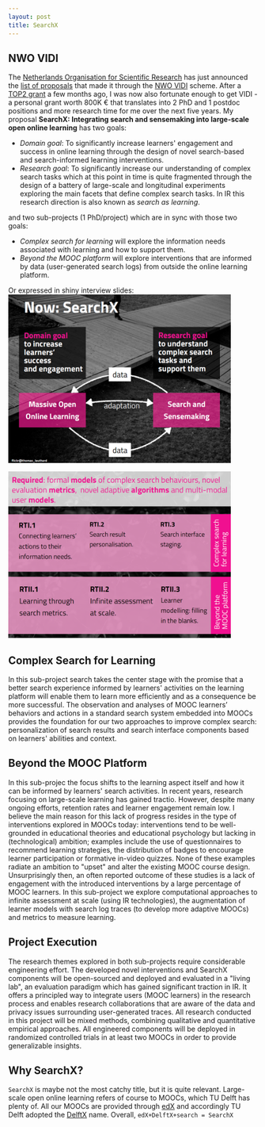 ```yaml
---
layout: post
title: SearchX
---
```


## NWO VIDI

The [Netherlands Organisation for Scientific Research](http://www.nwo.nl/en) has just announced the [list of proposals](https://www.nwo.nl/en/research-and-results/programmes/Talent+Scheme/awards/vidi+awards/vidi+awards+2016#physical)
that made it through the [NWO VIDI](https://www.nwo.nl/en/funding/our-funding-instruments/nwo/innovational-research-incentives-scheme/vidi/index.html) scheme. After a [TOP2 grant](http://chauff.github.io/2016-11-27-lacrosse/) a 
few months ago, I was now also fortunate enough to get VIDI - a personal grant worth 800K € that 
translates into 2 PhD and 1 postdoc positions and more research time for me over the next five years. 
My proposal **SearchX: Integrating search and sensemaking into large-scale open online learning** has two goals:

* *Domain goal*: To significantly increase learners' engagement and success in online learning through the design of
novel search-based and search-informed learning interventions.
* *Research goal*: To significantly increase our understanding of complex search tasks which at this point in time is quite fragmented through the design of a battery of large-scale and longitudinal experiments exploring the main facets that define complex search tasks. In IR this research direction is also known as *search as learning*.

and two sub-projects (1 PhD/project) which are in sync with those two goals:

* *Complex search for learning* will explore the information needs associated with learning and how to
support them.
* *Beyond the MOOC platform* will explore interventions that are informed by data (user-generated
search logs) from outside the online learning platform.

Or expressed in shiny interview slides:
<img src="../img/vidi-slide1.png" width="450px">

<img src="../img/vidi-slide2.png" width="450px">


## Complex Search for Learning

In this sub-project search takes the center stage with the promise that a better search experience informed by
learners' activities on the learning platform will enable them to learn more efficiently and as a consequence be
more successful. The observation and analyses of MOOC learners’ behaviors and actions in a standard search
system embedded into MOOCs provides the foundation for our two approaches to improve complex
search: personalization of search results and search interface components based on learners' abilities and context.

## Beyond the MOOC Platform

In this sub-projec the focus shifts to the learning aspect itself and how it can be informed by learners' search activities. In recent years, research focusing on large-scale learning has gained tractio. However, despite many ongoing efforts, retention rates and learner engagement remain low. I believe the main reason for this lack of progress
resides in the type of interventions explored in MOOCs today: interventions tend to be well-grounded in
educational theories and educational psychology but lacking in (technological) ambition; examples
include the use of questionnaires to recommend learning strategies, the distribution of badges to
encourage learner participation or formative in-video quizzes. None of these examples radiate an ambition to "upset" and alter the existing MOOC course design. Unsurprisingly then, an often reported outcome of these studies is a lack of engagement with the introduced interventions by a large percentage of MOOC learners. In this sub-project we explore computational approaches to infinite assessment at scale (using IR technologies), the augmentation of learner models with search log traces (to develop more adaptive MOOCs) and metrics to measure learning.

## Project Execution

The research themes explored in both sub-projects require considerable engineering effort. The developed novel
interventions and SearchX components will be open-sourced and deployed and evaluated in a "living lab", an evaluation paradigm which has gained significant traction in IR.
It offers a principled way to integrate users (MOOC learners) in the research process and enables research
collaborations that are aware of the data and privacy issues surrounding user-generated traces. All research
conducted in this project will be mixed methods, combining qualitative and quantitative empirical approaches.
All engineered components will be deployed in randomized controlled trials in at least two MOOCs in order to
provide generalizable insights. 


## Why SearchX?

`SearchX` is maybe not the most catchy title, but it is quite relevant. Large-scale open online learning refers of course to MOOCs, which TU Delft has plenty of. All our MOOCs are provided through [edX](https://www.edx.org/) and accordingly TU Delft adopted the [DelftX](https://www.edx.org/school/delftx) name. Overall, `edX+DelftX+search = SearchX`

